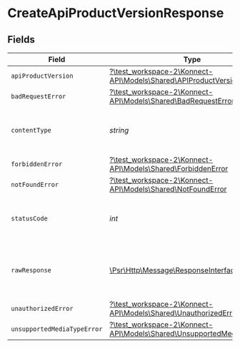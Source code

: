 # CreateApiProductVersionResponse


## Fields

| Field                                                                                                                      | Type                                                                                                                       | Required                                                                                                                   | Description                                                                                                                |
| -------------------------------------------------------------------------------------------------------------------------- | -------------------------------------------------------------------------------------------------------------------------- | -------------------------------------------------------------------------------------------------------------------------- | -------------------------------------------------------------------------------------------------------------------------- |
| `apiProductVersion`                                                                                                        | [?\test_workspace-2\Konnect-API\Models\Shared\APIProductVersion](../../models/shared/APIProductVersion.md)                 | :heavy_minus_sign:                                                                                                         | API product                                                                                                                |
| `badRequestError`                                                                                                          | [?\test_workspace-2\Konnect-API\Models\Shared\BadRequestError](../../models/shared/BadRequestError.md)                     | :heavy_minus_sign:                                                                                                         | Bad Request                                                                                                                |
| `contentType`                                                                                                              | *string*                                                                                                                   | :heavy_check_mark:                                                                                                         | HTTP response content type for this operation                                                                              |
| `forbiddenError`                                                                                                           | [?\test_workspace-2\Konnect-API\Models\Shared\ForbiddenError](../../models/shared/ForbiddenError.md)                       | :heavy_minus_sign:                                                                                                         | Forbidden                                                                                                                  |
| `notFoundError`                                                                                                            | [?\test_workspace-2\Konnect-API\Models\Shared\NotFoundError](../../models/shared/NotFoundError.md)                         | :heavy_minus_sign:                                                                                                         | Not Found                                                                                                                  |
| `statusCode`                                                                                                               | *int*                                                                                                                      | :heavy_check_mark:                                                                                                         | HTTP response status code for this operation                                                                               |
| `rawResponse`                                                                                                              | [\Psr\Http\Message\ResponseInterface](https://www.php-fig.org/psr/psr-7/#33-psrhttpmessageresponseinterface)               | :heavy_minus_sign:                                                                                                         | Raw HTTP response; suitable for custom response parsing                                                                    |
| `unauthorizedError`                                                                                                        | [?\test_workspace-2\Konnect-API\Models\Shared\UnauthorizedError](../../models/shared/UnauthorizedError.md)                 | :heavy_minus_sign:                                                                                                         | Unauthorized                                                                                                               |
| `unsupportedMediaTypeError`                                                                                                | [?\test_workspace-2\Konnect-API\Models\Shared\UnsupportedMediaTypeError](../../models/shared/UnsupportedMediaTypeError.md) | :heavy_minus_sign:                                                                                                         | Unsupported Media Type                                                                                                     |